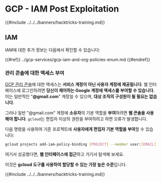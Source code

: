 # GCP - IAM Post Exploitation

{{#include ../../../banners/hacktricks-training.md}}

## IAM <a href="#service-account-impersonation" id="service-account-impersonation"></a>

IAM에 대한 추가 정보는 다음에서 확인할 수 있습니다:

{{#ref}}
../gcp-services/gcp-iam-and-org-policies-enum.md
{{#endref}}

### 관리 콘솔에 대한 액세스 부여 <a href="#granting-access-to-management-console" id="granting-access-to-management-console"></a>

[GCP 관리 콘솔](https://console.cloud.google.com)에 대한 액세스는 **서비스 계정이 아닌 사용자 계정에 제공됩니다**. 웹 인터페이스에 로그인하려면 **당신이 제어하는 Google 계정에 액세스를 부여할 수 있습니다**. 이는 일반적인 "**@gmail.com**" 계정일 수 있으며, **대상 조직의 구성원이 될 필요는 없습니다**.

그러나 일반 "@gmail.com" 계정에 **소유자**의 기본 역할을 **부여**하려면 **웹 콘솔을 사용해야 합니다**. `gcloud`는 편집자 이상의 권한을 부여하려고 하면 오류가 발생합니다.

다음 명령을 사용하여 기존 프로젝트에 **사용자에게 편집자 기본 역할을 부여**할 수 있습니다:
```bash
gcloud projects add-iam-policy-binding [PROJECT] --member user:[EMAIL] --role roles/editor
```
여기서 성공했다면, **웹 인터페이스에 접근**하고 거기서 탐색해 보세요.

이것은 **gcloud 도구를 사용하여 할당할 수 있는 가장 높은 수준**입니다.

{{#include ../../../banners/hacktricks-training.md}}
